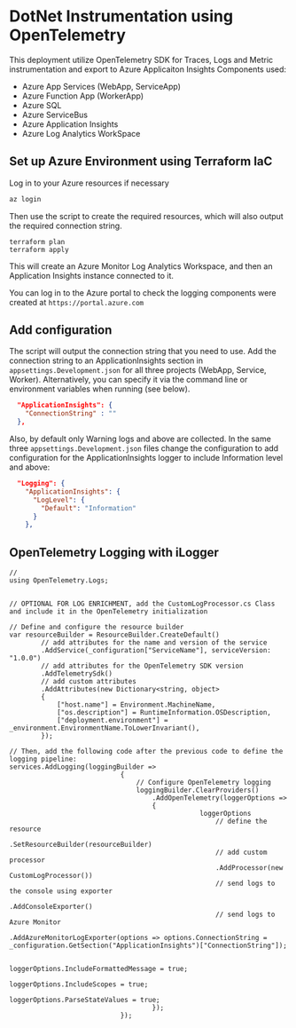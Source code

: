 # DotNet Instrumentation using OpenTelemetry


This deployment utilize OpenTelemetry SDK for Traces, Logs and Metric instrumentation and export to Azure Applicaiton Insights
Components used:
* Azure App Services (WebApp, ServiceApp)
* Azure Function App (WorkerApp)
* Azure SQL
* Azure ServiceBus
* Azure Application Insights
* Azure Log Analytics WorkSpace

Set up Azure Environment using Terraform IaC
-------------------------------------------------------

Log in to your Azure resources if necessary

```powershell
az login
```

Then use the script to create the required resources, which will also output the required connection string.

```shell
terraform plan
terraform apply
```

This will create an Azure Monitor Log Analytics Workspace, and then an Application Insights instance connected to it.

You can log in to the Azure portal to check the logging components were created at `https://portal.azure.com`


Add configuration
-----------------

The script will output the connection string that you need to use. Add the connection string to an ApplicationInsights section in `appsettings.Development.json` for all three projects (WebApp, Service, Worker). Alternatively, you can specify it via the command line or environment variables when running (see below).

```json
  "ApplicationInsights": {
    "ConnectionString" : ""
  },
```

Also, by default only Warning logs and above are collected. In the same three `appsettings.Development.json` files change the configuration to add configuration for the ApplicationInsights logger to include Information level and above:

```json
  "Logging": {
    "ApplicationInsights": {
      "LogLevel": {
        "Default": "Information"
      }
    },
```

OpenTelemetry Logging with iLogger
----------------------------------

```dotnet
//
using OpenTelemetry.Logs;


// OPTIONAL FOR LOG ENRICHMENT, add the CustomLogProcessor.cs Class and include it in the OpenTelemetry initialization

// Define and configure the resource builder
var resourceBuilder = ResourceBuilder.CreateDefault()
        // add attributes for the name and version of the service
        .AddService(_configuration["ServiceName"], serviceVersion: "1.0.0")
        // add attributes for the OpenTelemetry SDK version
        .AddTelemetrySdk()
        // add custom attributes
        .AddAttributes(new Dictionary<string, object>
        {
            ["host.name"] = Environment.MachineName,
            ["os.description"] = RuntimeInformation.OSDescription,
            ["deployment.environment"] = _environment.EnvironmentName.ToLowerInvariant(),
        });

// Then, add the following code after the previous code to define the logging pipeline:
services.AddLogging(loggingBuilder =>
                            {
                                // Configure OpenTelemetry logging
                                loggingBuilder.ClearProviders()
                                    .AddOpenTelemetry(loggerOptions =>
                                    {                          
                                                loggerOptions
                                                    // define the resource
                                                    .SetResourceBuilder(resourceBuilder)
                                                    // add custom processor
                                                    .AddProcessor(new CustomLogProcessor())
                                                    // send logs to the console using exporter
                                                    .AddConsoleExporter()
                                                    // send logs to Azure Monitor
                                                    .AddAzureMonitorLogExporter(options => options.ConnectionString =  _configuration.GetSection("ApplicationInsights")["ConnectionString"]);

                                                loggerOptions.IncludeFormattedMessage = true;
                                                loggerOptions.IncludeScopes = true;
                                                loggerOptions.ParseStateValues = true;
                                    });
                            });




```